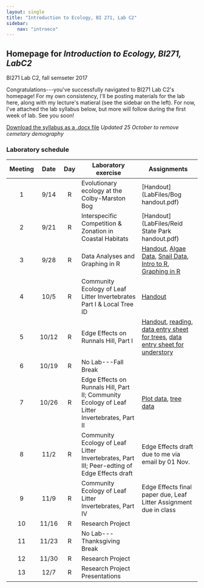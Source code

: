 ```yaml
---
layout: single
title: "Introduction to Ecology, BI 271, Lab C2"
sidebar:
    nav: "introeco"
---
```


## Homepage for *Introduction to Ecology, BI271, LabC2*
BI271 Lab C2, fall semseter 2017

Congratulations---you've successfully navigated to BI271 Lab C2's homepage!  For my own consistency, I'll be posting materials for the lab here, along with my lecture's matieral (see the sidebar on the left).  For now, I've attached the lab syllabus below, but more will follow during the first week of lab.  See you soon!

[Download the syllabus as a .docx file](https://drive.google.com/open?id=1eAYAYLHH3cAC_OxKDYrKoyRlTMO5jXM8WL53DnkLors)
*Updated 25 October to remove cemetary demography*

### Laboratory schedule <a id="LabSchedule"></a>

Meeting | Date | Day | Laboratory exercise | Assignments |
:------:|:----:|:---:|---------------------|-------------|
1       | 9/14  | R  | Evolutionary ecology at the Colby-Marston Bog | [Handout](LabFiles/Bog handout.pdf) |
2       | 9/21  | R  | Interspecific Competition & Zonation in Coastal Habitats | [Handout](LabFiles/Reid State Park handout.pdf) |
3       | 9/28  | R  | Data Analyses and Graphing in R | [Handout](https://drive.google.com/open?id=0B_q8y4usqw_XQ2JSRDhnaFEyM28), [Algae Data](https://drive.google.com/a/colby.edu/file/d/0B_q8y4usqw_XWnRBUjdZcmowblE/view?usp=sharing), [Snail Data](https://drive.google.com/a/colby.edu/file/d/0B_q8y4usqw_XOFpkYmJmbHFwTzA/view?usp=sharing), [Intro to R](https://drive.google.com/open?id=1uy9bE5duK3Dl2dtDA7KP1TkPsoq2UcfPauVe2uVyXpo), [Graphing in R](https://drive.google.com/open?id=13EpXXwY2I2CIXYjWvxkw1_bW05tvl45nd3GGf3yWRME) |
4       | 10/5  | R  | Community Ecology of Leaf Litter Invertebrates Part I & Local Tree ID | [Handout](https://drive.google.com/a/colby.edu/file/d/0B_q8y4usqw_XTndWVnVXSlYtbFk/view?usp=sharing) |
5       | 10/12 | R  | Edge Effects on Runnals Hill, Part I | [Handout](https://drive.google.com/a/colby.edu/file/d/0B_q8y4usqw_XVl9sN3NhQUt0YTg/view?usp=sharing), [reading](https://drive.google.com/open?id=0B6qyRitXtzQdRVphYTZaVmo4TGs), [data entry sheet for trees](https://drive.google.com/open?id=0B_q8y4usqw_XTnExYjBiSE9QSFU), [data entry sheet for understory](https://drive.google.com/open?id=0B_q8y4usqw_XcTE2cUgwWnlLRTg) |
6       | 10/19 | R  | No Lab---Fall Break | |
7       | 10/26 | R  | Edge Effects on Runnals Hill, Part II; Community Ecology of Leaf Litter Invertebrates, Part II | [Plot data](https://drive.google.com/open?id=0B_q8y4usqw_XdUZUb29yN0NTZnc), [tree data](https://drive.google.com/open?id=0B_q8y4usqw_XbVE5V1V6VWhLY0k) |
8       | 11/2  | R  | Community Ecology of Leaf Litter Invertebrates, Part III; Peer-edting of Edge Effects draft | Edge Effects draft due to me via email by 01 Nov. |
9       | 11/9  | R  | Community Ecology of Leaf Litter Invertebrates, Part IV | Edge Effects final paper due, Leaf Litter Assignment due in class |
10      | 11/16 | R  | Research Project | |
11      | 11/23 | R  | No Lab---Thanksgiving Break | |
12      | 11/30 | R  | Research Project | |
13      | 12/7  | R  | Research Project Presentations | |
